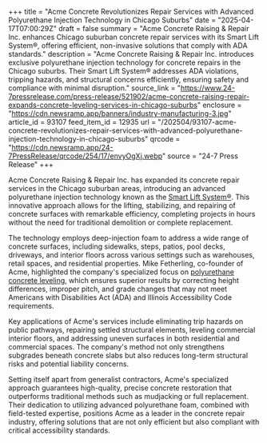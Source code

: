 +++
title = "Acme Concrete Revolutionizes Repair Services with Advanced Polyurethane Injection Technology in Chicago Suburbs"
date = "2025-04-17T07:00:29Z"
draft = false
summary = "Acme Concrete Raising & Repair Inc. enhances Chicago suburban concrete repair services with its Smart Lift System®, offering efficient, non-invasive solutions that comply with ADA standards."
description = "Acme Concrete Raising & Repair Inc. introduces exclusive polyurethane injection technology for concrete repairs in the Chicago suburbs. Their Smart Lift System® addresses ADA violations, tripping hazards, and structural concerns efficiently, ensuring safety and compliance with minimal disruption."
source_link = "https://www.24-7pressrelease.com/press-release/521902/acme-concrete-raising-repair-expands-concrete-leveling-services-in-chicago-suburbs"
enclosure = "https://cdn.newsramp.app/banners/industry-manufacturing-3.jpg"
article_id = 93107
feed_item_id = 12935
url = "/202504/93107-acme-concrete-revolutionizes-repair-services-with-advanced-polyurethane-injection-technology-in-chicago-suburbs"
qrcode = "https://cdn.newsramp.app/24-7PressRelease/qrcode/254/17/envyOgXj.webp"
source = "24-7 Press Release"
+++

<p>Acme Concrete Raising & Repair Inc. has expanded its concrete repair services in the Chicago suburban areas, introducing an advanced polyurethane injection technology known as the <a href="https://www.acmeconcreteinc.com/concrete-raising/smart-lift-system/" rel="nofollow" target="_blank">Smart Lift System®</a>. This innovative approach allows for the lifting, stabilizing, and repairing of concrete surfaces with remarkable efficiency, completing projects in hours without the need for traditional demolition or complete replacement.</p><p>The technology employs deep-injection foam to address a wide range of concrete surfaces, including sidewalks, steps, patios, pool decks, driveways, and interior floors across various settings such as warehouses, retail spaces, and residential properties. Mike Fetherling, co-founder of Acme, highlighted the company's specialized focus on <a href="https://www.acmeconcreteinc.com/concrete-raising/polyurethane-foam-concrete-raising/" rel="nofollow" target="_blank">polyurethane concrete leveling</a>, which ensures superior results by correcting height differences, improper pitch, and grade changes that may not meet Americans with Disabilities Act (ADA) and Illinois Accessibility Code requirements.</p><p>Key applications of Acme's services include eliminating trip hazards on public pathways, repairing settled structural elements, leveling commercial interior floors, and addressing uneven surfaces in both residential and commercial spaces. The company's method not only strengthens subgrades beneath concrete slabs but also reduces long-term structural risks and potential liability concerns.</p><p>Setting itself apart from generalist contractors, Acme's specialized approach guarantees high-quality, precise concrete restoration that outperforms traditional methods such as mudjacking or full replacement. Their dedication to utilizing advanced polyurethane foam, combined with field-tested expertise, positions Acme as a leader in the concrete repair industry, offering solutions that are not only efficient but also compliant with critical accessibility standards.</p>
